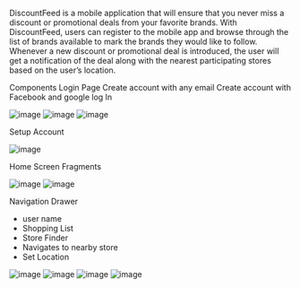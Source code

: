 DiscountFeed is a mobile application that will ensure that you never miss a discount or promotional deals from your favorite brands. 
With DiscountFeed, users can register to the mobile app and browse through the list of brands available to mark the brands they would like to follow. 
Whenever a new discount or promotional deal is introduced, the user will get a notification of the deal along with the nearest participating stores based on the user’s location.

Components
Login Page
Create account with any email 
Create account with Facebook and google log In

![image](https://user-images.githubusercontent.com/16863645/192905474-51ac1ccb-4bc0-4149-8ecf-e1ee798a0fbd.png)
![image](https://user-images.githubusercontent.com/16863645/192905411-99c05b47-c2d8-4ff4-90ab-3f034d17f1ba.png)
![image](https://user-images.githubusercontent.com/16863645/192905264-a1312934-010c-4536-aa76-39d5ee3f24d4.png)

Setup Account

![image](https://user-images.githubusercontent.com/16863645/192905299-42772e82-c374-42d9-b11f-e593a7e7b01e.png)

Home Screen Fragments

![image](https://user-images.githubusercontent.com/16863645/192904089-8e6371d9-2126-437a-835d-1a792e6aca74.png)
![image](https://user-images.githubusercontent.com/16863645/192904156-29820b4d-167d-4844-91bb-a5dc89070ea3.png)

Navigation Drawer

* user name
* Shopping List
* Store Finder
* Navigates to nearby store
* Set Location

![image](https://user-images.githubusercontent.com/16863645/192904491-74054f12-7a90-4305-9b81-f7d277ac18e0.png)
![image](https://user-images.githubusercontent.com/16863645/192904445-26ded145-33d6-4292-8c5f-b3534adb48b6.png)
![image](https://user-images.githubusercontent.com/16863645/192904201-adec468e-6bda-4703-a110-5db0374105e6.png)
![image](https://user-images.githubusercontent.com/16863645/192905053-289541f1-0123-4f5f-8947-687783febd3c.png)

